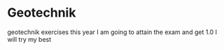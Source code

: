 # Geotechnik
geotechnik exercises
this year I am going to attain the exam and get 1.0
I will try my best
